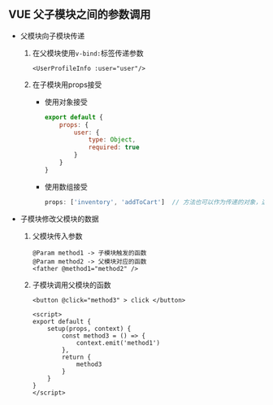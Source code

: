 ## VUE 父子模块之间的参数调用

- 父模块向子模块传递

  1. 在父模块使用`v-bind:`标签传递参数
     ```vue
     <UserProfileInfo :user="user"/>
     ```

  2. 在子模块用props接受

     - 使用对象接受

       ```javascript
       export default {
           props: {
               user: {
                   type: Object,
                   required: true
               }
           }
       }
       ```

     - 使用数组接受
       ```javascript
       props: ['inventory', 'addToCart']  // 方法也可以作为传递的对象，这也可以作为修改父级对象的参数的方法
       ```

- 子模块修改父模块的数据

  1. 父模块传入参数
     ```vue
     @Param method1 -> 子模块触发的函数
     @Param method2 -> 父模块对应的函数
     <father @method1="method2" />
     ```

  2. 子模块调用父模块的函数
     ```vue
     <button @click="method3" > click </button>
     
     <script>
     export default {
         setup(props, context) {
             const method3 = () => {
                 context.emit('method1')
             },
             return {
                 method3
             }
         }
     }
     </script>
     ```

     